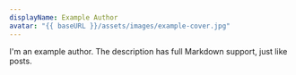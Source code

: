 ```yaml
---
displayName: Example Author
avatar: "{{ baseURL }}/assets/images/example-cover.jpg"
---
```


I'm an example author. The description has full Markdown support, just like posts.